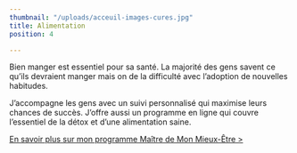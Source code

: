 ```yaml
---
thumbnail: "/uploads/acceuil-images-cures.jpg"
title: Alimentation
position: 4

---
```

Bien manger est essentiel pour sa santé. La majorité des gens savent ce qu’ils devraient manger mais on de la difficulté avec l’adoption de nouvelles habitudes.

J’accompagne les gens avec un suivi personnalisé qui maximise leurs chances de succès. J’offre aussi un programme en ligne qui couvre l’essentiel de la détox et d’une alimentation saine.

[En savoir plus sur mon programme Maître de Mon Mieux-Être >](https://nancy-bilodeau-refonte.vercel.app/boutique/programme-de-transformation/)